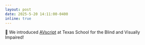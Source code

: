 ```yaml
---
layout: post
date: 2025-5-20 14:11:00-0400
inline: true
---
```


🏫 We introduced [AVscript](https://minahuh.com/AVscript/) at Texas School for the Blind and Visually Impaired!
